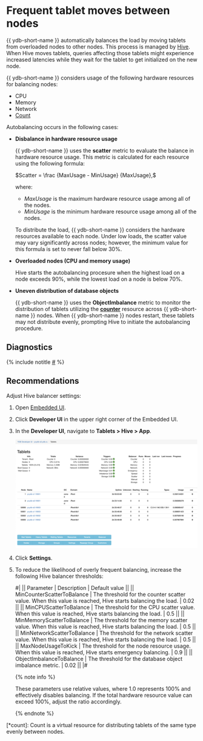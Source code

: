 # Frequent tablet moves between nodes

{{ ydb-short-name }} automatically balances the load by moving tablets from overloaded nodes to other nodes. This process is managed by [Hive](../../../../concepts/glossary.md#hive). When Hive moves tablets, queries affecting those tablets might experience increased latencies while they wait for the tablet to get initialized on the new node.

{{ ydb-short-name }} considers usage of the following hardware resources for balancing nodes:

- CPU
- Memory
- Network
- [Count](*count)

Autobalancing occurs in the following cases:

- **Disbalance in hardware resource usage**

    {{ ydb-short-name }} uses the **scatter** metric to evaluate the balance in hardware resource usage. This metric is calculated for each resource using the following formula:

    $Scatter = \frac {MaxUsage - MinUsage} {MaxUsage},$

    where:

    - $MaxUsage$ is the maximum hardware resource usage among all of the nodes.
    - $MinUsage$ is the minimum hardware resource usage among all of the nodes.

    To distribute the load, {{ ydb-short-name }} considers the hardware resources available to each node. Under low loads, the scatter value may vary significantly across nodes; however, the minimum value for this formula is set to never fall below 30%.

- **Overloaded nodes (CPU and memory usage)**

    Hive starts the autobalancing procesure when the highest load on a node exceeds 90%, while the lowest load on a node is below 70%.

- **Uneven distribution of database objects**

    {{ ydb-short-name }} uses the **ObjectImbalance** metric to monitor the distribution of tablets utilizing the **[counter](*counter)** resource across {{ ydb-short-name }} nodes. When {{ ydb-short-name }} nodes restart, these tablets may not distribute evenly, prompting Hive to initiate the autobalancing procedure.


## Diagnostics

<!-- The include is added to allow partial overrides in overlays  -->
{% include notitle [#](_includes/tablets-moved.md) %}

## Recommendations

Adjust Hive balancer settings:

1. Open [Embedded UI](../../../../reference/embedded-ui/index.md).

1. Click **Developer UI** in the upper right corner of the Embedded UI.

1. In the **Developer UI**, navigate to **Tablets > Hive > App**.

    ![](_assets/hive-app.png)

1. Click **Settings**.

1. To reduce the likelihood of overly frequent balancing, increase the following Hive balancer thresholds:

    #|
    || Parameter | Description | Default value ||
    || MinCounterScatterToBalance
    | The threshold for the counter scatter value. When this value is reached, Hive starts balancing the load.
    | 0.02 ||
    || MinCPUScatterToBalance
    | The threshold for the CPU scatter value. When this value is reached, Hive starts balancing the load.
    | 0.5 ||
    || MinMemoryScatterToBalance
    | The threshold for the memory scatter value. When this value is reached, Hive starts balancing the load.
    | 0.5 ||
    || MinNetworkScatterToBalance
    | The threshold for the network scatter value. When this value is reached, Hive starts balancing the load.
    | 0.5 ||
    || MaxNodeUsageToKick
    | The threshold for the node resource usage. When this value is reached, Hive starts emergency balancing.
    | 0.9 ||
    || ObjectImbalanceToBalance
    | The threshold for the database object imbalance metric.
    | 0.02 ||
    |#

    {% note info %}

    These parameters use relative values, where 1.0 represents 100% and effectively disables balancing. If the total hardware resource value can exceed 100%, adjust the ratio accordingly.

    {% endnote %}


[*count]: Count is a virtual resource for distributing tablets of the same type evenly between nodes.

